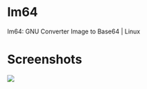 # Im64
Im64: GNU Converter Image to Base64 | Linux

# Screenshots
![](https://3.bp.blogspot.com/-FYWD1I9MStE/WNAIhcnt0vI/AAAAAAAACus/KjOriYeKElAu24TIFkdZpPMtJudLQNcRQCLcB/s1600/Im64.png)
